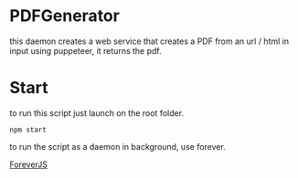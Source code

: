 # PDFGenerator
this daemon creates a web service that creates a PDF from an url / html in input using puppeteer, it returns the pdf.

# Start

to run this script just launch on the root folder.

```
npm start
```
to run the script as a daemon in background, use forever.

[ForeverJS](https://github.com/foreverjs/forever)
